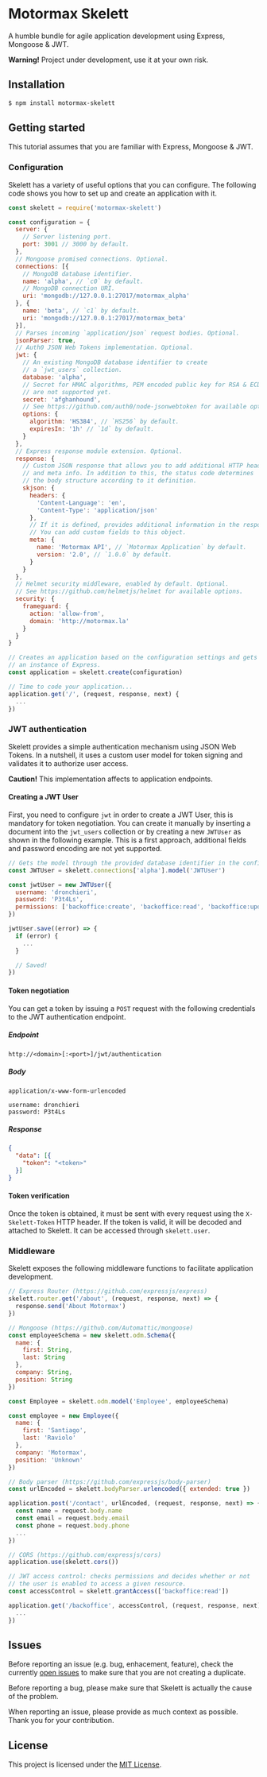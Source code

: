 # Motormax Skelett

A humble bundle for agile application development using Express, Mongoose & JWT.

**Warning!** Project under development, use it at your own risk.

## Installation

```bash
$ npm install motormax-skelett
```

## Getting started

This tutorial assumes that you are familiar with Express, Mongoose & JWT.

### Configuration

Skelett has a variety of useful options that you can configure. The following code shows you how to set up and create an application with it.

```js
const skelett = require('motormax-skelett')

const configuration = {
  server: {
    // Server listening port.
    port: 3001 // 3000 by default.
  },
  // Mongoose promised connections. Optional.
  connections: [{
    // MongoDB database identifier.
    name: 'alpha', // `c0` by default.
    // MongoDB connection URI.
    uri: 'mongodb://127.0.0.1:27017/motormax_alpha'
  }, {
    name: 'beta', // `c1` by default.
    uri: 'mongodb://127.0.0.1:27017/motormax_beta'
  }],
  // Parses incoming `application/json` request bodies. Optional.
  jsonParser: true,
  // Auth0 JSON Web Tokens implementation. Optional.
  jwt: {
    // An existing MongoDB database identifier to create
    // a `jwt_users` collection.
    database: 'alpha',
    // Secret for HMAC algorithms, PEM encoded public key for RSA & ECDSA
    // are not supported yet.
    secret: 'afghanhound',
    // See https://github.com/auth0/node-jsonwebtoken for available options.
    options: {
      algorithm: 'HS384', // `HS256` by default.
      expiresIn: '1h' // `1d` by default.
    }
  },
  // Express response module extension. Optional.
  response: {
    // Custom JSON response that allows you to add additional HTTP headers
    // and meta info. In addition to this, the status code determines
    // the body structure according to it definition.
    skjson: {
      headers: {
        'Content-Language': 'en',
        'Content-Type': 'application/json'
      },
      // If it is defined, provides additional information in the response body.
      // You can add custom fields to this object.
      meta: {
        name: 'Motormax API', // `Motormax Application` by default.
        version: '2.0', // `1.0.0` by default.
      }
    }
  },
  // Helmet security middleware, enabled by default. Optional.
  // See https://github.com/helmetjs/helmet for available options.
  security: {
    frameguard: {
      action: 'allow-from',
      domain: 'http://motormax.la'
    }
  }
}

// Creates an application based on the configuration settings and gets
// an instance of Express.
const application = skelett.create(configuration)

// Time to code your application...
application.get('/', (request, response, next) {
  ...
})
```

### JWT authentication

Skelett provides a simple authentication mechanism using JSON Web Tokens. In a nutshell, it uses a custom user model for token signing and validates it to authorize user access.

**Caution!** This implementation affects to application endpoints.

#### Creating a JWT User

First, you need to configure `jwt` in order to create a JWT User, this is mandatory for token negotiation. You can create it manually by inserting a document into the `jwt_users` collection or by creating a new `JWTUser` as shown in the following example. This is a first approach, additional fields and password encoding are not yet supported.

```js
// Gets the model through the provided database identifier in the configuration.
const JWTUser = skelett.connections['alpha'].model('JWTUser')

const jwtUser = new JWTUser({
  username: 'dronchieri',
  password: 'P3t4Ls',
  permissions: ['backoffice:create', 'backoffice:read', 'backoffice:update']
})

jwtUser.save((error) => {
  if (error) {
    ...
  }

  // Saved!
})
```

#### Token negotiation

You can get a token by issuing a `POST` request with the following credentials to the JWT authentication endpoint.

##### Endpoint

```
http://<domain>[:<port>]/jwt/authentication
```

##### Body

```
application/x-www-form-urlencoded

username: dronchieri
password: P3t4Ls
```

##### Response

```json
{
  "data": [{
    "token": "<token>"
  }]
}
```

#### Token verification

Once the token is obtained, it must be sent with every request using the `X-Skelett-Token` HTTP header. If the token is valid, it will be decoded and attached to Skelett. It can be accessed through `skelett.user`.

### Middleware

Skelett exposes the following middleware functions to facilitate application development.

```js
// Express Router (https://github.com/expressjs/express)
skelett.router.get('/about', (request, response, next) => {
  response.send('About Motormax')
})

// Mongoose (https://github.com/Automattic/mongoose)
const employeeSchema = new skelett.odm.Schema({
  name: {
    first: String,
    last: String
  },
  company: String,
  position: String
})

const Employee = skelett.odm.model('Employee', employeeSchema)

const employee = new Employee({
  name: {
    first: 'Santiago',
    last: 'Raviolo'
  },
  company: 'Motormax',
  position: 'Unknown'
})

// Body parser (https://github.com/expressjs/body-parser)
const urlEncoded = skelett.bodyParser.urlencoded({ extended: true })

application.post('/contact', urlEncoded, (request, response, next) => {
  const name = request.body.name
  const email = request.body.email
  const phone = request.body.phone
  ...
})

// CORS (https://github.com/expressjs/cors)
application.use(skelett.cors())

// JWT access control: checks permissions and decides whether or not
// the user is enabled to access a given resource.
const accessControl = skelett.grantAccess(['backoffice:read'])

application.get('/backoffice', accessControl, (request, response, next) => {
  ...
})
```

## Issues

Before reporting an issue (e.g. bug, enhacement, feature), check the currently [open issues](https://github.com/motormax/skelett/issues) to make sure that you are not creating a duplicate.

Before reporting a bug, please make sure that Skelett is actually the cause of the problem.

When reporting an issue, please provide as much context as possible. Thank you for your contribution.

## License

This project is licensed under the [MIT License](LICENSE).

